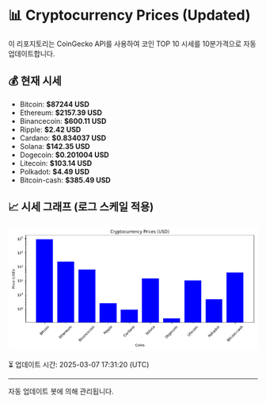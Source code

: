 
# 📊 Cryptocurrency Prices (Updated)

이 리포지토리는 CoinGecko API를 사용하여 코인 TOP 10 시세를 10분가격으로 자동 업데이트합니다.

## 💰 현재 시세
- Bitcoin: **$87244 USD**
- Ethereum: **$2157.39 USD**
- Binancecoin: **$600.11 USD**
- Ripple: **$2.42 USD**
- Cardano: **$0.834037 USD**
- Solana: **$142.35 USD**
- Dogecoin: **$0.201004 USD**
- Litecoin: **$103.14 USD**
- Polkadot: **$4.49 USD**
- Bitcoin-cash: **$385.49 USD**

## 📈 시세 그래프 (로그 스케일 적용)
![Crypto Prices](crypto_prices.png)

⏳ 업데이트 시간: 2025-03-07 17:31:20 (UTC)

---
자동 업데이트 봇에 의해 관리됩니다.
